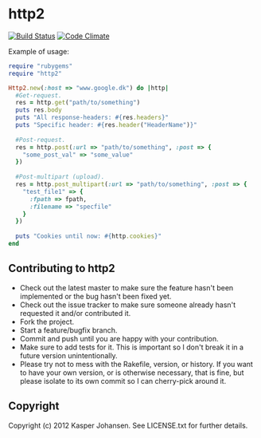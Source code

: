 # http2

[![Build Status](https://api.shippable.com/projects/53bd3eef2e23bdcb03c0df9e/badge/master)](https://www.shippable.com/projects/53bd3eef2e23bdcb03c0df9e)
[![Code Climate](https://codeclimate.com/github/kaspernj/http2.png)](https://codeclimate.com/github/kaspernj/http2)

Example of usage:

```ruby
require "rubygems"
require "http2"

Http2.new(:host => "www.google.dk") do |http|
  #Get-request.
  res = http.get("path/to/something")
  puts res.body
  puts "All response-headers: #{res.headers}"
  puts "Specific header: #{res.header("HeaderName")}"
  
  #Post-request.
  res = http.post(:url => "path/to/something", :post => {
    "some_post_val" => "some_value"
  })
  
  #Post-multipart (upload).
  res = http.post_multipart(:url => "path/to/something", :post => {
    "test_file1" => {
      :fpath => fpath,
      :filename => "specfile"
    }
  })
  
  puts "Cookies until now: #{http.cookies}"
end
```

## Contributing to http2
 
* Check out the latest master to make sure the feature hasn't been implemented or the bug hasn't been fixed yet.
* Check out the issue tracker to make sure someone already hasn't requested it and/or contributed it.
* Fork the project.
* Start a feature/bugfix branch.
* Commit and push until you are happy with your contribution.
* Make sure to add tests for it. This is important so I don't break it in a future version unintentionally.
* Please try not to mess with the Rakefile, version, or history. If you want to have your own version, or is otherwise necessary, that is fine, but please isolate to its own commit so I can cherry-pick around it.

## Copyright

Copyright (c) 2012 Kasper Johansen. See LICENSE.txt for
further details.


